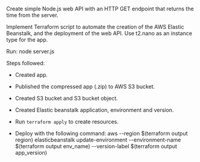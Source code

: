 Create simple Node.js web API with an HTTP GET endpoint that returns the time from the server.

Implement Terraform script to automate the creation of the AWS Elastic Beanstalk, and the deployment of the web API.
Use t2.nano as an instance type for the app.

Run: node server.js

Steps followed:
- Created app.
- Published the compressed app (.zip) to AWS S3 bucket.
- Created S3 bucket and S3 bucket object.
- Created Elastic beanstalk application, environment and version.
- Run `terraform apply` to create resources.

- Deploy with the following command:
aws --region $(terraform output region) elasticbeanstalk update-environment --environment-name $(terraform output env_name) --version-label $(terraform output app_version)
